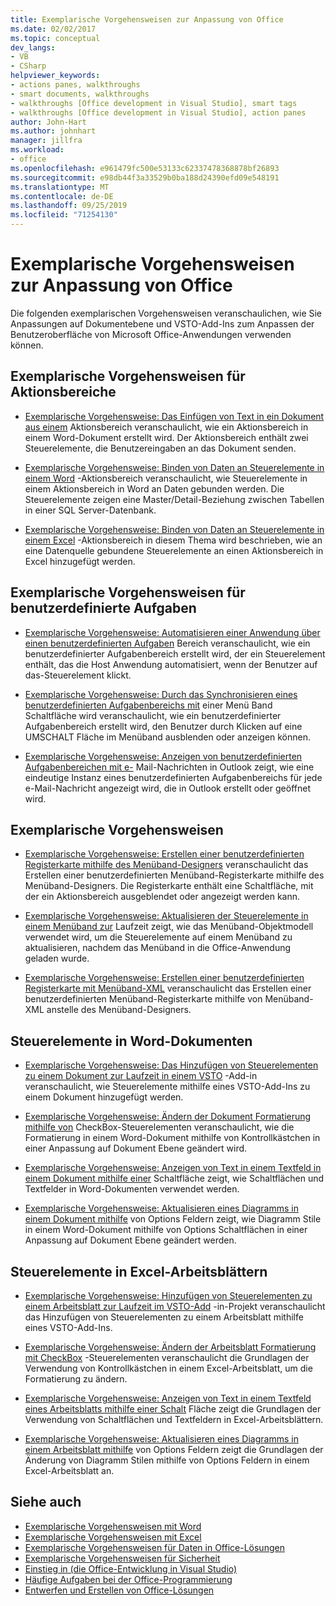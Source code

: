 ```yaml
---
title: Exemplarische Vorgehensweisen zur Anpassung von Office
ms.date: 02/02/2017
ms.topic: conceptual
dev_langs:
- VB
- CSharp
helpviewer_keywords:
- actions panes, walkthroughs
- smart documents, walkthroughs
- walkthroughs [Office development in Visual Studio], smart tags
- walkthroughs [Office development in Visual Studio], action panes
author: John-Hart
ms.author: johnhart
manager: jillfra
ms.workload:
- office
ms.openlocfilehash: e961479fc500e53133c62337478368878bf26893
ms.sourcegitcommit: e98db44f3a33529b0ba188d24390efd09e548191
ms.translationtype: MT
ms.contentlocale: de-DE
ms.lasthandoff: 09/25/2019
ms.locfileid: "71254130"
---
```

# <a name="office-ui-customization-walkthroughs"></a>Exemplarische Vorgehensweisen zur Anpassung von Office
  Die folgenden exemplarischen Vorgehensweisen veranschaulichen, wie Sie Anpassungen auf Dokumentebene und VSTO-Add-Ins zum Anpassen der Benutzeroberfläche von Microsoft Office-Anwendungen verwenden können.

## <a name="actions-pane-walkthroughs"></a>Exemplarische Vorgehensweisen für Aktionsbereiche
- [Exemplarische Vorgehensweise: Das Einfügen von Text in ein Dokument aus einem](../vsto/walkthrough-inserting-text-into-a-document-from-an-actions-pane.md) Aktionsbereich veranschaulicht, wie ein Aktionsbereich in einem Word-Dokument erstellt wird. Der Aktionsbereich enthält zwei Steuerelemente, die Benutzereingaben an das Dokument senden.

- [Exemplarische Vorgehensweise: Binden von Daten an Steuerelemente in einem Word](../vsto/walkthrough-binding-data-to-controls-on-a-word-actions-pane.md) -Aktionsbereich veranschaulicht, wie Steuerelemente in einem Aktionsbereich in Word an Daten gebunden werden. Die Steuerelemente zeigen eine Master/Detail-Beziehung zwischen Tabellen in einer SQL Server-Datenbank.

- [Exemplarische Vorgehensweise: Binden von Daten an Steuerelemente in einem Excel](../vsto/walkthrough-binding-data-to-controls-on-an-excel-actions-pane.md) -Aktionsbereich in diesem Thema wird beschrieben, wie an eine Datenquelle gebundene Steuerelemente an einen Aktionsbereich in Excel hinzugefügt werden.

## <a name="custom-task-pane-walkthroughs"></a>Exemplarische Vorgehensweisen für benutzerdefinierte Aufgaben
- [Exemplarische Vorgehensweise: Automatisieren einer Anwendung über einen benutzerdefinierten Aufgaben](../vsto/walkthrough-automating-an-application-from-a-custom-task-pane.md) Bereich veranschaulicht, wie ein benutzerdefinierter Aufgabenbereich erstellt wird, der ein Steuerelement enthält, das die Host Anwendung automatisiert, wenn der Benutzer auf das-Steuerelement klickt.

- [Exemplarische Vorgehensweise: Durch das Synchronisieren eines benutzerdefinierten Aufgabenbereichs mit](../vsto/walkthrough-synchronizing-a-custom-task-pane-with-a-ribbon-button.md) einer Menü Band Schaltfläche wird veranschaulicht, wie ein benutzerdefinierter Aufgabenbereich erstellt wird, den Benutzer durch Klicken auf eine UMSCHALT Fläche im Menüband ausblenden oder anzeigen können.

- [Exemplarische Vorgehensweise: Anzeigen von benutzerdefinierten Aufgabenbereichen mit e-](../vsto/walkthrough-displaying-custom-task-panes-with-e-mail-messages-in-outlook.md) Mail-Nachrichten in Outlook zeigt, wie eine eindeutige Instanz eines benutzerdefinierten Aufgabenbereichs für jede e-Mail-Nachricht angezeigt wird, die in Outlook erstellt oder geöffnet wird.

## <a name="ribbon-walkthroughs"></a>Exemplarische Vorgehensweisen
- [Exemplarische Vorgehensweise: Erstellen einer benutzerdefinierten Registerkarte mithilfe des Menüband-Designers](../vsto/walkthrough-creating-a-custom-tab-by-using-the-ribbon-designer.md) veranschaulicht das Erstellen einer benutzerdefinierten Menüband-Registerkarte mithilfe des Menüband-Designers. Die Registerkarte enthält eine Schaltfläche, mit der ein Aktionsbereich ausgeblendet oder angezeigt werden kann.

- [Exemplarische Vorgehensweise: Aktualisieren der Steuerelemente in einem Menüband zur](../vsto/walkthrough-updating-the-controls-on-a-ribbon-at-run-time.md) Laufzeit zeigt, wie das Menüband-Objektmodell verwendet wird, um die Steuerelemente auf einem Menüband zu aktualisieren, nachdem das Menüband in die Office-Anwendung geladen wurde.

- [Exemplarische Vorgehensweise: Erstellen einer benutzerdefinierten Registerkarte mit Menüband-XML](../vsto/walkthrough-creating-a-custom-tab-by-using-ribbon-xml.md) veranschaulicht das Erstellen einer benutzerdefinierten Menüband-Registerkarte mithilfe von Menüband-XML anstelle des Menüband-Designers.

## <a name="controls-on-word-documents"></a>Steuerelemente in Word-Dokumenten
- [Exemplarische Vorgehensweise: Das Hinzufügen von Steuerelementen zu einem Dokument zur Laufzeit in einem VSTO](../vsto/walkthrough-adding-controls-to-a-document-at-run-time-in-a-vsto-add-in.md) -Add-in veranschaulicht, wie Steuerelemente mithilfe eines VSTO-Add-Ins zu einem Dokument hinzugefügt werden.

- [Exemplarische Vorgehensweise: Ändern der Dokument Formatierung mithilfe von](../vsto/walkthrough-changing-document-formatting-using-checkbox-controls.md) CheckBox-Steuerelementen veranschaulicht, wie die Formatierung in einem Word-Dokument mithilfe von Kontrollkästchen in einer Anpassung auf Dokument Ebene geändert wird.

- [Exemplarische Vorgehensweise: Anzeigen von Text in einem Textfeld in einem Dokument mithilfe einer](../vsto/walkthrough-displaying-text-in-a-text-box-in-a-document-using-a-button.md) Schaltfläche zeigt, wie Schaltflächen und Textfelder in Word-Dokumenten verwendet werden.

- [Exemplarische Vorgehensweise: Aktualisieren eines Diagramms in einem Dokument mithilfe](../vsto/walkthrough-updating-a-chart-in-a-document-using-radio-buttons.md) von Options Feldern zeigt, wie Diagramm Stile in einem Word-Dokument mithilfe von Options Schaltflächen in einer Anpassung auf Dokument Ebene geändert werden.

## <a name="controls-on-excel-worksheets"></a>Steuerelemente in Excel-Arbeitsblättern
- [Exemplarische Vorgehensweise: Hinzufügen von Steuerelementen zu einem Arbeitsblatt zur Laufzeit im VSTO-Add](../vsto/walkthrough-adding-controls-to-a-worksheet-at-run-time-in-vsto-add-in-project.md) -in-Projekt veranschaulicht das Hinzufügen von Steuerelementen zu einem Arbeitsblatt mithilfe eines VSTO-Add-Ins.

- [Exemplarische Vorgehensweise: Ändern der Arbeitsblatt Formatierung mit CheckBox](../vsto/walkthrough-changing-worksheet-formatting-using-checkbox-controls.md) -Steuerelementen veranschaulicht die Grundlagen der Verwendung von Kontrollkästchen in einem Excel-Arbeitsblatt, um die Formatierung zu ändern.

- [Exemplarische Vorgehensweise: Anzeigen von Text in einem Textfeld eines Arbeitsblatts mithilfe einer Schalt](../vsto/walkthrough-displaying-text-in-a-text-box-in-a-worksheet-using-a-button.md) Fläche zeigt die Grundlagen der Verwendung von Schaltflächen und Textfeldern in Excel-Arbeitsblättern.

- [Exemplarische Vorgehensweise: Aktualisieren eines Diagramms in einem Arbeitsblatt mithilfe](../vsto/walkthrough-updating-a-chart-in-a-worksheet-using-radio-buttons.md) von Options Feldern zeigt die Grundlagen der Änderung von Diagramm Stilen mithilfe von Options Feldern in einem Excel-Arbeitsblatt an.

## <a name="see-also"></a>Siehe auch
- [Exemplarische Vorgehensweisen mit Word](../vsto/walkthroughs-using-word.md)
- [Exemplarische Vorgehensweisen mit Excel](../vsto/walkthroughs-using-excel.md)
- [Exemplarische Vorgehensweisen für Daten in Office-Lösungen](../vsto/data-in-office-solutions-walkthroughs.md)
- [Exemplarische Vorgehensweisen für Sicherheit](../vsto/security-and-deployment-walkthroughs.md)
- [Einstieg in &#40;die Office-Entwicklung in Visual Studio&#41;](../vsto/getting-started-office-development-in-visual-studio.md)
- [Häufige Aufgaben bei der Office-Programmierung](../vsto/common-tasks-in-office-programming.md)
- [Entwerfen und Erstellen von Office-Lösungen](../vsto/designing-and-creating-office-solutions.md)
